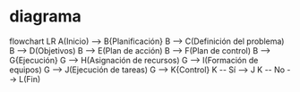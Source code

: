 # diagrama
flowchart LR
    A(Inicio) --> B{Planificación}
    B --> C(Definición del problema)
    B --> D(Objetivos)
    B --> E(Plan de acción)
    B --> F(Plan de control)
    B --> G{Ejecución}
    G --> H(Asignación de recursos)
    G --> I(Formación de equipos)
    G --> J(Ejecución de tareas)
    G --> K{Control}
    K -- Sí --> J
    K -- No --> L(Fin)
